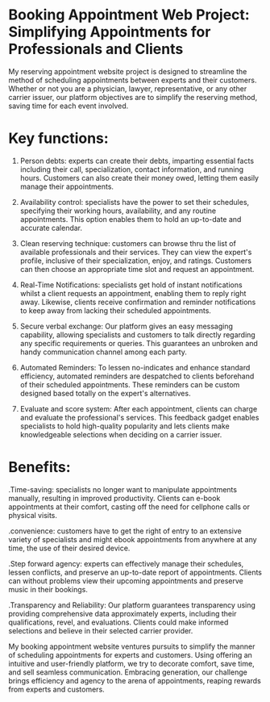 # Booking Appointment Web Project: Simplifying Appointments for Professionals and Clients

My reserving appointment website project is designed to streamline the method of scheduling appointments between experts and their customers. Whether or not you are a physician, lawyer, representative, or any other carrier issuer, our platform objectives are to simplify the reserving method, saving time for each event involved.

# Key functions:

1. Person debts: experts can create their debts, imparting essential facts including their call, specialization, contact information, and running hours. Customers can also create their money owed, letting them easily manage their appointments.

2. Availability control: specialists have the power to set their schedules, specifying their working hours, availability, and any routine appointments. This option enables them to hold an up-to-date and accurate calendar.

3. Clean reserving technique: customers can browse thru the list of available professionals and their services. They can view the expert's profile, inclusive of their specialization, enjoy, and ratings. Customers can then choose an appropriate time slot and request an appointment.

4. Real-Time Notifications: specialists get hold of instant notifications whilst a client requests an appointment, enabling them to reply right away. Likewise, clients receive confirmation and reminder notifications to keep away from lacking their scheduled appointments.

5. Secure verbal exchange: Our platform gives an easy messaging capability, allowing specialists and customers to talk directly regarding any specific requirements or queries. This guarantees an unbroken and handy communication channel among each party.

6. Automated Reminders: To lessen no-indicates and enhance standard efficiency, automated reminders are despatched to clients beforehand of their scheduled appointments. These reminders can be custom designed based totally on the expert's alternatives.

7. Evaluate and score system: After each appointment, clients can charge and evaluate the professional's services. This feedback gadget enables specialists to hold high-quality popularity and lets clients make knowledgeable selections when deciding on a carrier issuer.

# Benefits:

.Time-saving: specialists no longer want to manipulate appointments manually, resulting in improved productivity. Clients can e-book appointments at their comfort, casting off the need for cellphone calls or physical visits.

.convenience: customers have to get the right of entry to an extensive variety of specialists and might ebook appointments from anywhere at any time, the use of their desired device.

.Step forward agency: experts can effectively manage their schedules, lessen conflicts, and preserve an up-to-date report of appointments. Clients can without problems view their upcoming appointments and preserve music in their bookings.

.Transparency and Reliability: Our platform guarantees transparency using providing comprehensive data approximately experts, including their qualifications, revel, and evaluations. Clients could make informed selections and believe in their selected carrier provider.

My booking appointment website ventures pursuits to simplify the manner of scheduling appointments for experts and customers. Using offering an intuitive and user-friendly platform, we try to decorate comfort, save time, and sell seamless communication. Embracing generation, our challenge brings efficiency and agency to the arena of appointments, reaping rewards from experts and customers.
